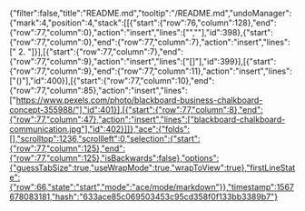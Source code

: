 {"filter":false,"title":"README.md","tooltip":"/README.md","undoManager":{"mark":4,"position":4,"stack":[[{"start":{"row":76,"column":128},"end":{"row":77,"column":0},"action":"insert","lines":["",""],"id":398},{"start":{"row":77,"column":0},"end":{"row":77,"column":7},"action":"insert","lines":["    2. "]}],[{"start":{"row":77,"column":7},"end":{"row":77,"column":9},"action":"insert","lines":["[]"],"id":399}],[{"start":{"row":77,"column":9},"end":{"row":77,"column":11},"action":"insert","lines":["()"],"id":400}],[{"start":{"row":77,"column":10},"end":{"row":77,"column":85},"action":"insert","lines":["https://www.pexels.com/photo/blackboard-business-chalkboard-concept-355988/"],"id":401}],[{"start":{"row":77,"column":8},"end":{"row":77,"column":47},"action":"insert","lines":["blackboard-chalkboard-communication.jpg"],"id":402}]]},"ace":{"folds":[],"scrolltop":1236,"scrollleft":0,"selection":{"start":{"row":77,"column":125},"end":{"row":77,"column":125},"isBackwards":false},"options":{"guessTabSize":true,"useWrapMode":true,"wrapToView":true},"firstLineState":{"row":66,"state":"start","mode":"ace/mode/markdown"}},"timestamp":1567678083181,"hash":"633ace85c069503453c95cd358f0f133bb3389b7"}